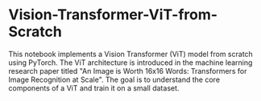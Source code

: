 # Vision-Transformer-ViT-from-Scratch
This notebook implements a Vision Transformer (ViT) model from scratch using PyTorch. The ViT architecture is introduced in the machine learning research paper titled "An Image is Worth 16x16 Words: Transformers for Image Recognition at Scale". The goal is to understand the core components of a ViT and train it on a small dataset.

